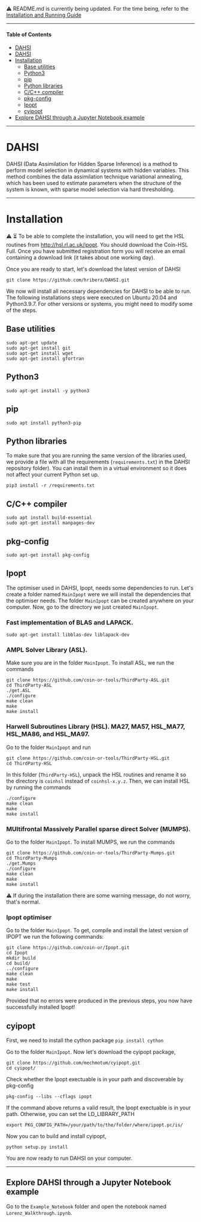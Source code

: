 ⚠️ README.md is currently being updated. For the time being, refer to the [Installation and Running Guide](DAHSI_Installation_Running_Guide.pdf)

-----

#### Table of Contents

* [DAHSI](https://github.com/hribera/DAHSI/blob/master/README.md#dahsi)
* [DAHSI](https://github.com/hribera/DAHSI#dahsi)
* [Installation](https://github.com/hribera/DAHSI/blob/master/README.md#installation)
  * [Base utilities](https://github.com/hribera/DAHSI/blob/master/README.md#base-utilities)
  * [Python3](https://github.com/hribera/DAHSI/blob/master/README.md#python3)
  * [pip](https://github.com/hribera/DAHSI/blob/master/README.md#pip)
  * [Python libraries](https://github.com/hribera/DAHSI/blob/master/README.md#python-libraries)
  * [C/C++ compiler](https://github.com/hribera/DAHSI/blob/master/README.md#cc-compiler)
  * [pkg-config](https://github.com/hribera/DAHSI/blob/master/README.md#pkg-config)
  * [Ipopt](https://github.com/hribera/DAHSI/blob/master/README.md#ipopt)
  * [cyipopt](https://github.com/hribera/DAHSI/blob/master/README.md#cyipopt)
* [Explore DAHSI through a Jupyter Notebook example](https://github.com/hribera/DAHSI//blob/master/README.md#explore-dahsi-through-a-jupyter-notebook-example)

<!--   * [Docker](https://github.com/hribera/DAHSI/blob/master/README.md#docker)
  * [From Source](https://github.com/hribera/DAHSI/blob/master/README.md#from-source) -->
  
-----

# DAHSI

DAHSI (Data Assimilation for Hidden Sparse Inference) is a method to perform model selection in dynamical systems with hidden variables. This method combines the data assimilation technique variational annealing, which has been used to estimate parameters when the structure of the system is known, with sparse model selection via hard thresholding. 

-----

# Installation

⚠️ ⏳ To be able to complete the installation, you will need to get the HSL routines from http://hsl.rl.ac.uk/ipopt. You should download the Coin-HSL Full. Once you have submitted registration form you will receive an email containing a download link (it takes about one working day).

Once you are ready to start, let's download the latest version of DAHSI
```
git clone https://github.com/hribera/DAHSI.git
```

We now will install all necessary dependencies for DAHSI to be able to run. The following installations steps were executed on Ubuntu 20.04 and Python3.9.7. For other versions or systems, you might need to modify some of the steps. 

<!-- ## Docker

You can also test out DAHSI without installing it locally using [Docker](https://www.docker.com/get-started/) by running the following command in the root directory of this repo:
```
docker build --pull --rm -f "Dockerfile" -t dahsi "."
```

This will build an image called `dahsi` and can take up to 15 minutes. Once the image has been created you can run it using the command
```
docker run -it --rm -v "$PWD:/results" dahsi
```

This will launch a terminal in which we are ready to [run an example using DAHSI](https://github.com/hribera/DAHSI/blob/master/README.md#example-lorenz-synthetic-data).

## From source -->

## Base utilities
```
sudo apt-get update
sudo apt-get install git 
sudo apt-get install wget
sudo apt-get install gfortran
```

## Python3

```
sudo apt-get install -y python3 
```

## pip
```
sudo apt install python3-pip
```

## Python libraries

To make sure that you are running the same version of the libraries used, we provide a file with all the requirements (`requirements.txt`) in the DAHSI repository folder). You can install them in a virtual environment so it does not affect your current Python set up.
```
pip3 install -r /requirements.txt
```
## C/C++ compiler
```
sudo apt install build-essential
sudo apt-get install manpages-dev
```

## pkg-config
```
sudo apt-get install pkg-config
```

## Ipopt

The optimiser used in DAHSI, Ipopt, needs some dependencies to run. Let's create a folder named `MainIpopt` were we will install the dependencies that the optimiser needs. The folder `MainIpopt` can be created anywhere on your computer. Now, go to the directory we just created `MainIpopt`.

### Fast implementation of BLAS and LAPACK.
```
sudo apt-get install libblas-dev liblapack-dev
```

### AMPL Solver Library (ASL).

Make sure you are in the folder `MainIpopt`. To install ASL, we run the commands
```
git clone https://github.com/coin-or-tools/ThirdParty-ASL.git
cd ThirdParty-ASL
./get.ASL
./configure
make clean
make
make install
```

### Harwell Subroutines Library (HSL). MA27, MA57, HSL_MA77, HSL_MA86, and HSL_MA97. 

Go to the folder `MainIpopt` and run

```
git clone https://github.com/coin-or-tools/ThirdParty-HSL.git
cd ThirdParty-HSL
```
In this folder (`ThirdParty-HSL`), unpack the HSL routines and rename it so the directory is `coinhsl` instead of `coinhsl-x.y.z`. Then, we can install HSL by running the commands

```
./configure
make clean
make
make install
```

### MUltifrontal Massively Parallel sparse direct Solver (MUMPS). 

Go to the folder `MainIpopt`. To install MUMPS, we run the commands
```
git clone https://github.com/coin-or-tools/ThirdParty-Mumps.git
cd ThirdParty-Mumps
./get.Mumps
./configure
make clean
make
make install
```
⚠️ If during the installation there are some warning message, do not worry, that's normal.


### Ipopt optimiser

Go to the folder `MainIpopt`. To get, compile and install the latest version of IPOPT we run the following commands:

```
git clone https://github.com/coin-or/Ipopt.git
cd Ipopt
mkdir build
cd build/
../configure
make clean
make
make test
make install
```

Provided that no errors were produced in the previous steps, you now have successfully installed Ipopt! 

## cyipopt

First, we need to install the cython package
```pip install cython```

Go to the folder `MainIpopt`. Now let's download the cyipopt package,
```
git clone https://github.com/mechmotum/cyipopt.git
cd cyipopt/
```

Check whether the Ipopt exectuable is in your path and discoverable by pkg-config

```
pkg-config --libs --cflags ipopt
```

If the command above returns a valid result, the Ipopt exectuable is in your path. Otherwise, you can set the LD_LIBRARY_PATH

```
export PKG_CONFIG_PATH=/your/path/to/the/folder/where/ipopt.pc/is/
```

Now you can to build and install cyipopt,
```
python setup.py install
```

You are now ready to run DAHSI on your computer.

-----

## Explore DAHSI through a Jupyter Notebook example

Go to the `Example_Notebook` folder and open the notebook named `Lorenz_Walkthrough.ipynb`. 



